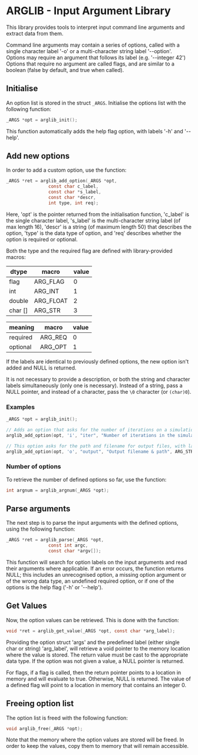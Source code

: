 
# ARGLIB - Input Argument Library

This library provides tools to interpret input command line arguments and extract data from them.

Command line arguments may contain a series of options, called with a single character label '-o' or a multi-character string label '--option'. Options may require an argument that follows its label (e.g. '--integer 42') Options that require no argument are called flags, and are similar to a boolean (false by default, and true when called).

## Initialise
An option list is stored in the struct `_ARGS`.
Initialise the options list with the following function:
```c
_ARGS *opt = arglib_init();
```
This function automatically adds the help flag option, with labels '-h' and '--help'.

## Add new options
In order to add a custom option, use the function:
```c
_ARGS *ret = arglib_add_option(_ARGS *opt, 
				const char c_label, 
				const char *s_label,  
				const char *descr, 
				int type, int req);
```
Here, 'opt' is the pointer returned from the initialisation function, 'c_label' is the single character label, 's_label' is the multi-character string label (of max length 16), 'descr' is a string (of maximum length 50) that describes the option, 'type' is the data type of option, and 'req' describes whether the option is required or optional.

Both the type and the required flag are defined with library-provided macros:

| dtype   | macro     | value |
|---------|-----------|-------|
| flag    | ARG_FLAG  | 0     |
| int     | ARG_INT   | 1     |
| double  | ARG_FLOAT | 2     |
| char [] | ARG_STR   | 3     |

| meaning  | macro     | value |
|----------|-----------|-------|
| required | ARG_REQ   | 0     |
| optional | ARG_OPT   | 1     |

If the labels are identical to previously defined options, the new option isn't added and NULL is returned.

It is not necessary to provide a description, or both the string and character labels simultaneously (only one is necessary). Instead of a string, pass a NULL pointer, and instead of a character, pass the `\0` character (or `(char)0`).

### Examples
```c
_ARGS *opt = arglib_init();

// Adds an option that asks for the number of iterations on a simulation, with labels '-i' and '--iter', that expects an integer as an argument, and must be defined (is required).
arglib_add_option(opt, 'i', "iter", "Number of iterations in the simulation", ARG_INT, ARG_REQ);

// This option asks for the path and filename for output files, with labels '-o' and '--output', and expects a string argument. This option, however, is optional.
arglib_add_option(opt, 'o', "output", "Output filename & path", ARG_STR, ARG_OPT);
```

### Number of options
To retrieve the number of defined options so far, use the function:
```c
int argnum = arglib_argnum(_ARGS *opt);
```

## Parse arguments
The next step is to parse the input arguments with the defined options, using the following function:
```c
_ARGS *ret = arglib_parse(_ARGS *opt, 
				const int argc, 
				const char *argv[]);
```
This function will search for option labels on the input arguments and read their arguments where applicable. If an error occurs, the function returns NULL; this includes an unrecognised option, a missing option argument or of the wrong data type, an undefined required option, or if one of the options is the help flag ('-h' or '--help').

## Get Values
Now, the option values can be retrieved. This is done with the function:
```c
void *ret = arglib_get_value(_ARGS *opt, const char *arg_label);
```
Providing the option struct 'args' and the predefined label (either single char or string) 'arg_label', will retrieve a void pointer to the memory location where the value is stored. The return value must be cast to the appropriate data type. If the option was not given a value, a NULL pointer is returned.

For flags, if a flag is called, then the return pointer points to a location in memory and will evaluate to true. Otherwise, NULL is returned.
The value of a defined flag will point to a location in memory that contains an integer 0.

## Freeing option list
The option list is freed with the following function:
```c
void arglib_free(_ARGS *opt);
```
Note that the memory where the option values are stored will be freed. In order to keep the values, copy them to memory that will remain accessible.
